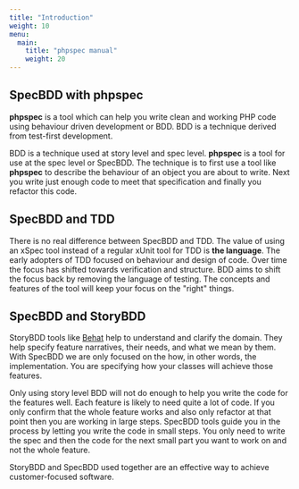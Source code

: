 ```yaml
---
title: "Introduction"
weight: 10
menu:
  main:
    title: "phpspec manual"
    weight: 20
---
```


SpecBDD with phpspec
---------------------

**phpspec** is a tool which can help you write clean and working PHP
code using behaviour driven development or BDD. BDD is a technique
derived from test-first development.

BDD is a technique used at story level and spec level. **phpspec** is a
tool for use at the spec level or SpecBDD. The technique is to first use
a tool like **phpspec** to describe the behaviour of an object you are
about to write. Next you write just enough code to meet that
specification and finally you refactor this code.

SpecBDD and TDD
---------------

There is no real difference between SpecBDD and TDD. The value of using
an xSpec tool instead of a regular xUnit tool for TDD is **the
language**. The early adopters of TDD focused on behaviour and design of
code. Over time the focus has shifted towards verification and
structure. BDD aims to shift the focus back by removing the language of
testing. The concepts and features of the tool will keep your focus on
the "right" things.

SpecBDD and StoryBDD
--------------------

StoryBDD tools like [Behat](http://behat.org) help to understand and
clarify the domain. They help specify feature narratives, their needs,
and what we mean by them. With SpecBDD we are only focused on the how,
in other words, the implementation. You are specifying how your classes
will achieve those features.

Only using story level BDD will not do enough to help you write the code
for the features well. Each feature is likely to need quite a lot of
code. If you only confirm that the whole feature works and also only
refactor at that point then you are working in large steps. SpecBDD
tools guide you in the process by letting you write the code in small
steps. You only need to write the spec and then the code for the next
small part you want to work on and not the whole feature.

StoryBDD and SpecBDD used together are an effective way to achieve
customer-focused software.
